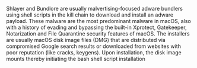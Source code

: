 Shlayer and Bundlore are usually malvertising-focused adware bundlers using shell scripts in the kill chain to download and install an adware payload. These malware are the most predominant malware in macOS, also with a history of evading and bypassing the built-in Xprotect, Gatekeeper, Notarization and File Quarantine security features of macOS.
The installers are usually macOS disk image files (DMG) that are distributed via compromised Google search results or downloaded from websites with poor reputation (like cracks, keygens). Upon installation, the disk image mounts thereby initiating the bash shell script installation
